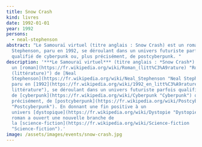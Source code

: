 ```yaml
---
title: Snow Crash
kind: livres
date: 1992-01-01
year: 1992
persons:
  - neal-stephenson
abstract: "Le Samouraï virtuel (titre anglais : Snow Crash) est un roman de Neal
  Stephenson, paru en 1992, se déroulant dans un univers futuriste parfois
  qualifié de cyberpunk ou, plus précisément, de postcyberpunk. "
description: '***Le Samouraï virtuel*** (titre anglais : *Snow Crash*) est
  un [roman](https://fr.wikipedia.org/wiki/Roman_(litt%C3%A9rature) "Roman
  (littérature)") de [Neal
  Stephenson](https://fr.wikipedia.org/wiki/Neal_Stephenson "Neal Stephenson"),
  paru en [1992](https://fr.wikipedia.org/wiki/1992_en_litt%C3%A9rature "1992 en
  littérature"), se déroulant dans un univers futuriste parfois qualifié
  de [cyberpunk](https://fr.wikipedia.org/wiki/Cyberpunk "Cyberpunk") ou, plus
  précisément, de [postcyberpunk](https://fr.wikipedia.org/wiki/Postcyberpunk
  "Postcyberpunk"). En donnant une fin positive à un
  univers [dystopique](https://fr.wikipedia.org/wiki/Dystopie "Dystopie"), ce
  roman a ouvert une nouvelle branche de
  la [science-fiction](https://fr.wikipedia.org/wiki/Science-fiction
  "Science-fiction").'
image: /assets/images/events/snow-crash.jpg
---
```

